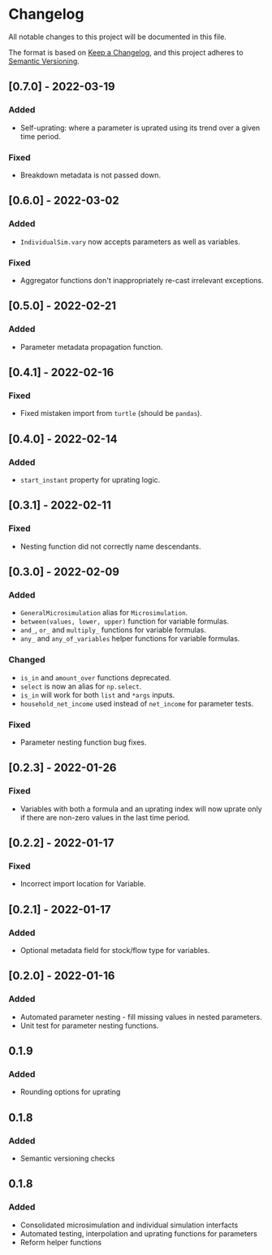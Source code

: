 # Changelog

All notable changes to this project will be documented in this file.

The format is based on [Keep a Changelog](https://keepachangelog.com/en/1.0.0/), 
and this project adheres to [Semantic Versioning](https://semver.org/spec/v2.0.0.html).

## [0.7.0] - 2022-03-19

### Added

* Self-uprating: where a parameter is uprated using its trend over a given time period.

### Fixed

* Breakdown metadata is not passed down.

## [0.6.0] - 2022-03-02

### Added

* `IndividualSim.vary` now accepts parameters as well as variables.

### Fixed

* Aggregator functions don't inappropriately re-cast irrelevant exceptions.

## [0.5.0] - 2022-02-21

### Added

* Parameter metadata propagation function.

## [0.4.1] - 2022-02-16

### Fixed

* Fixed mistaken import from `turtle` (should be `pandas`).

## [0.4.0] - 2022-02-14

### Added

* `start_instant` property for uprating logic.

## [0.3.1] - 2022-02-11

### Fixed

* Nesting function did not correctly name descendants.

## [0.3.0] - 2022-02-09

### Added

* `GeneralMicrosimulation` alias for `Microsimulation`.
* `between(values, lower, upper)` function for variable formulas.
* `and_`, `or_` and `multiply_` functions for variable formulas.
* `any_` and `any_of_variables` helper functions for variable formulas.

### Changed

* `is_in` and `amount_over` functions deprecated.
* `select` is now an alias for `np.select`.
* `is_in` will work for both `list` and `*args` inputs.
* `household_net_income` used instead of `net_income` for parameter tests.


### Fixed

* Parameter nesting function bug fixes.

## [0.2.3] - 2022-01-26

### Fixed

* Variables with both a formula and an uprating index will now uprate only if there are non-zero values in the last time period.

## [0.2.2] - 2022-01-17

### Fixed

* Incorrect import location for Variable.

## [0.2.1] - 2022-01-17

### Added

* Optional metadata field for stock/flow type for variables.

## [0.2.0] - 2022-01-16

### Added

* Automated parameter nesting - fill missing values in nested parameters.
* Unit test for parameter nesting functions.

## 0.1.9

### Added

* Rounding options for uprating

## 0.1.8

### Added

* Semantic versioning checks

## 0.1.8

### Added

* Consolidated microsimulation and individual simulation interfacts
* Automated testing, interpolation and uprating functions for parameters
* Reform helper functions
